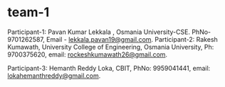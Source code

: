 # team-1

Participant-1: Pavan Kumar Lekkala , Osmania University-CSE. PhNo- 9701262587, Email - lekkala.pavan19@gmail.com.
Participant-2: Rakesh Kumawath, University College of Engineering, Osmania University, Ph: 9700375620, email: rockeshkumawath26@gmail.com.

Participant-3: Hemanth Reddy Loka, CBIT, PhNo: 9959041441, email: lokahemanthreddy@gmail.com.  				
